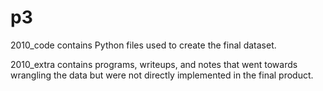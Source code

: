 # p3

2010_code contains Python files used to create the final dataset.

2010_extra contains programs, writeups, and notes that went towards wrangling the data but were not directly implemented in the final product.
